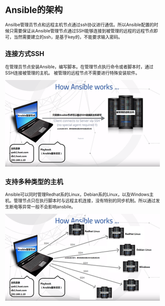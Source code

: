 # Ansible的架构


Ansilbe管理员节点和远程主机节点通过ssh协议进行通信。所以Ansible配置的时候只需要保证从Ansible管理节点通过SSH能够连接到被管理的远程的远程节点即可，当然需要建立的ssh，是基于key的，不能要求输入密码。

## 连接方式SSH
在管理员节点安装Ansible，编写脚本。在管理节点执行命令或者脚本时，通过SSH连接被管理的主机。  被管理的远程节点不需要进行特殊安装软件。

![](ansible-two-machine-edited.png)


## 支持多种类型的主机

Ansible可以同时管理Redhat系的Linux，Debian系的Linux，以及Windows主机。管理节点只在执行脚本时与远程主机连接，没有特别的同步机制。所以通过发生断电等异常一般不会影响ansbile。

![](ansible-multiple-machine-edited.png)